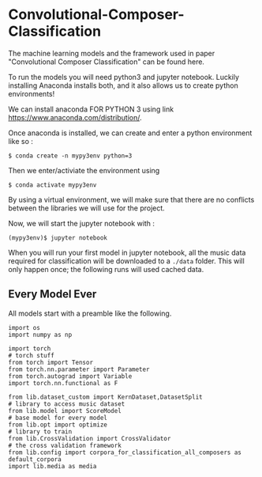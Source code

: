 # Convolutional-Composer-Classification
The machine learning models and the framework used in paper "Convolutional Composer Classification" can be found here.

To run the models you will need python3 and jupyter notebook.
Luckily installing Anaconda installs both, and it also allows us to create python environments! 

We can install anaconda FOR PYTHON 3 using link https://www.anaconda.com/distribution/.

Once anaconda is installed, we can create and enter a python environment like so :
```
$ conda create -n mypy3env python=3 
```

Then we enter/activiate the environment using
```
$ conda activate mypy3env
```

By using a virtual environment, we will make sure that there are no conflicts between the libraries we will use for the project. 

Now, we will start the jupyter notebook with :
```
(mypy3env)$ jupyter notebook
```

When you will run your first model in jupyter notebook, all the music data required for classification will be downloaded to a `./data` folder. This will only happen once; the following runs will used cached data.



## Every Model Ever
All models start with a preamble like the following.
```
import os
import numpy as np

import torch                                                          # torch stuff
from torch import Tensor
from torch.nn.parameter import Parameter
from torch.autograd import Variable
import torch.nn.functional as F

from lib.dataset_custom import KernDataset,DatasetSplit               # library to access music dataset
from lib.model import ScoreModel                                      # base model for every model
from lib.opt import optimize                                          # library to train
from lib.CrossValidation import CrossValidator                        # the cross validation framework
from lib.config import corpora_for_classification_all_composers as default_corpora
import lib.media as media
```




